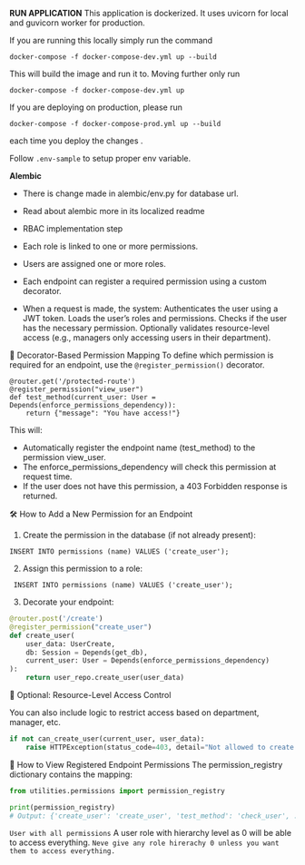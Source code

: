 **RUN APPLICATION**
This application is dockerized. It uses uvicorn for local and guvicorn worker for production.

If you are running this locally simply run the command

``docker-compose -f docker-compose-dev.yml up --build``

This will build the image and run it to. Moving further only run

``docker-compose -f docker-compose-dev.yml up``

If you are deploying on production, please run

``docker-compose -f docker-compose-prod.yml up --build``

each time you deploy the changes .

Follow `.env-sample` to setup proper env variable.

**Alembic**
- There is change made in alembic/env.py for database url. 
- Read about alembic more in its localized readme

- RBAC implementation step

- Each role is linked to one or more permissions.
- Users are assigned one or more roles.
- Each endpoint can register a required permission using a custom decorator.
- When a request is made, the system:
Authenticates the user using a JWT token.
Loads the user’s roles and permissions.
Checks if the user has the necessary permission.
Optionally validates resource-level access (e.g., managers only accessing users in their department).

🧠 Decorator-Based Permission Mapping
To define which permission is required for an endpoint, use the `@register_permission()` decorator.
```
@router.get('/protected-route')
@register_permission("view_user")
def test_method(current_user: User = Depends(enforce_permissions_dependency)):
    return {"message": "You have access!"}
```

This will:

- Automatically register the endpoint name (test_method) to the permission view_user.
- The enforce_permissions_dependency will check this permission at request time.
- If the user does not have this permission, a 403 Forbidden response is returned.

🛠 How to Add a New Permission for an Endpoint
1. Create the permission in the database (if not already present):

```INSERT INTO permissions (name) VALUES ('create_user');```

2. Assign this permission to a role:

``` INSERT INTO permissions (name) VALUES ('create_user');```
 
3. Decorate your endpoint:
```python
@router.post('/create')
@register_permission("create_user")
def create_user(
    user_data: UserCreate,
    db: Session = Depends(get_db),
    current_user: User = Depends(enforce_permissions_dependency)
):
    return user_repo.create_user(user_data)
```

🔐 Optional: Resource-Level Access Control

You can also include logic to restrict access based on department, manager, etc.

```python
if not can_create_user(current_user, user_data):
    raise HTTPException(status_code=403, detail="Not allowed to create user in this department")
```

🔁 How to View Registered Endpoint Permissions
The permission_registry dictionary contains the mapping:

```python
from utilities.permissions import permission_registry

print(permission_registry)
# Output: {'create_user': 'create_user', 'test_method': 'check_user', ...}
```

``User with all permissions``
A user role with hierarchy level as 0 will be able to access everything. 
```Neve give any role hirerachy 0 unless you want them to access everything.```